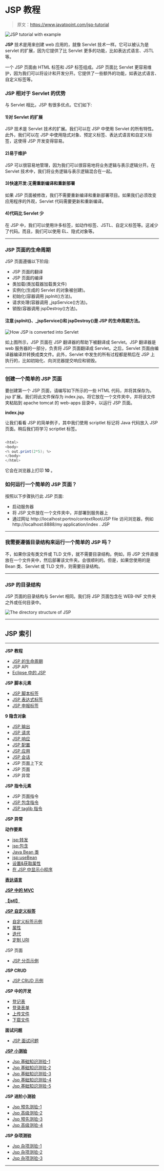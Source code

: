 # JSP 教程

> 原文：<https://www.javatpoint.com/jsp-tutorial>

![JSP tutorial with example](../img/b2e51fe5562cd22362b840cdc6769039.png)

**JSP** 技术是用来创建 web 应用的，就像 Servlet 技术一样。它可以被认为是 servlet 的扩展，因为它提供了比 Servlet 更多的功能，比如表达式语言、JSTL 等。

一个 JSP 页面由 HTML 标签和 JSP 标签组成。JSP 页面比 Servlet 更容易维护，因为我们可以将设计和开发分开。它提供了一些额外的功能，如表达式语言、自定义标签等。

### JSP 相对于 Servlet 的优势

与 Servlet 相比，JSP 有很多优点。它们如下:

#### 1)对 Servlet 的扩展

JSP 技术是 Servlet 技术的扩展。我们可以在 JSP 中使用 Servlet 的所有特性。此外，我们可以在 JSP 中使用隐式对象、预定义标签、表达式语言和自定义标签，这使得 JSP 开发变得容易。

#### 2)易于维护

JSP 可以很容易地管理，因为我们可以很容易地将业务逻辑与表示逻辑分开。在 Servlet 技术中，我们将业务逻辑与表示逻辑混合在一起。

#### 3)快速开发:无需重新编译和重新部署

如果 JSP 页面被修改，我们不需要重新编译和重新部署项目。如果我们必须改变应用程序的外观，Servlet 代码需要更新和重新编译。

#### 4)代码比 Servlet 少

在 JSP 中，我们可以使用许多标签，如动作标签、JSTL、自定义标签等。这减少了代码。而且，我们可以使用 EL、隐式对象等。

* * *

### JSP 页面的生命周期

JSP 页面遵循以下阶段:

*   JSP 页面的翻译
*   JSP 页面的编译
*   类加载(类加载器加载类文件)
*   实例化(生成的 Servlet 的对象被创建)。
*   初始化(容器调用 jspInit()方法)。
*   请求处理(容器调用 _jspService()方法)。
*   销毁(容器调用 jspDestroy()方法)。

#### 注意:jspInit()、_jspService()和 jspDestroy()是 JSP 的生命周期方法。

![How JSP is converted into Servlet](../img/616c5d3468c246de95bf9fdd511f2780.png)

如上图所示，JSP 页面在 JSP 翻译器的帮助下被翻译成 Servlet。JSP 翻译器是 web 服务器的一部分，负责将 JSP 页面翻译成 Servlet。之后，Servlet 页面由编译器编译并转换成类文件。此外，Servlet 中发生的所有过程都是稍后在 JSP 上执行的，比如初始化、向浏览器提交响应和销毁。

* * *

### 创建一个简单的 JSP 页面

要创建第一个 JSP 页面，请编写如下所示的一些 HTML 代码，并将其保存为。jsp 扩展。我们将此文件保存为 index.jsp。将它放在一个文件夹中，并将该文件夹粘贴到 apache tomcat 的 web-apps 目录中，以运行 JSP 页面。

**index.jsp**

让我们看看 JSP 的简单例子，其中我们使用 scriptlet 标记将 Java 代码放入 JSP 页面。稍后我们将学习 scriptlet 标签。

```java

<html>
<body>
<% out.print(2*5); %>
</body>
</html>

```

它会在浏览器上打印 **10** 。

### 如何运行一个简单的 JSP 页面？

按照以下步骤执行此 JSP 页面:

*   启动服务器
*   将 JSP 文件放在一个文件夹中，并部署到服务器上
*   通过网址 http://localhost:portno/contextRoot/JSP file 访问浏览器，例如 http://localhost:8888/my application/index . JSP

* * *

### 我需要遵循目录结构来运行一个简单的 JSP 吗？

不，如果你没有类文件或 TLD 文件，就不需要目录结构。例如，将 JSP 文件直接放在一个文件夹中，然后部署该文件夹。会很顺利的。但是，如果您使用的是 Bean 类、Servlet 或 TLD 文件，则需要目录结构。

* * *

### JSP 的目录结构

JSP 页面的目录结构与 Servlet 相同。我们将 JSP 页面包含在 WEB-INF 文件夹之外或任何目录中。

![The directory structure of JSP](../img/88bc9e512b4aac794b8ab24bee69cea0.png)

* * *

## JSP 索引

* * *

**JSP 教程**

*   [JSP 的生命周期](jsp-tutorial)
*   JSP API
*   [Eclipse 中的 JSP](creating-jsp-in-eclipse-ide)

**JSP 脚本元素**

*   [JSP 脚本标签](jsp-scriptlet-tag)
*   [JSP 表达式标签](jsp-expression-tag)
*   [JSP 申报标签](jsp-declaration-tag)

**9 隐含对象**

*   [JSP 输出](jsp-implicit-objects)
*   [JSP 请求](request-implicit-object)
*   [JSP 响应](response-implicit-object)
*   [JSP 配置](config-implicit-object)
*   [JSP 应用](application-implicit-object)
*   [JSP 会话](session-implicit-object)
*   JSP 页面上下文
*   JSP 页面
*   JSP 异常

**JSP 指令元素**

*   JSP 页面指令
*   [JSP 包含指令](jsp-include-directive)
*   [JSP taglib 指令](jsp-taglib-directive)

**JSP 异常**

**动作要素**

*   [jsp:转发](jsp-action-tags-forward-action)
*   [jsp:包含](jsp-include-action)
*   [Java Bean 类](java-bean)
*   [jsp:useBean](jsp-useBean-action)
*   [设置&获取属性](jsp-setProperty-and-jsp-getProperty-action-tag)
*   [在 JSP 中显示小程序](displaying-applet-in-jsp)

[**表达语言**](EL-expression-in-jsp)

[**JSP 中的 MVC**](MVC-in-jsp)

[**【jstl】**](jstl)

[**JSP 自定义标签**](custom-tags)

*   [自定义标签示例](example-of-jsp-custom-tag)
*   [属性](attributes-in-jsp-custom-tag)
*   [迭代](Iteration-using-jsp-custom-tag)
*   [定制 URI](custom-uri-in-jsp-custom-tag)

JSP 页面

*   [JSP 分页示例](pagination-in-jsp)

**JSP CRUD**

*   [JSP CRUD 示例](crud-in-jsp)

**JSP 中的开发**

*   [登记表](registration-form-in-jsp)
*   [登录表单](login-form-in-jsp)
*   [上传文件](uploading-file-to-the-server-in-jsp)
*   [下载文件](downloading-file-from-the-server-in-jsp)

**面试问题**

*   [JSP 面试问题](jspinterview)

[**JSP 小测验**](jsp-quiz)

*   [Jsp 基础知识测验-1](directload.jsp?val=207)
*   [Jsp 基础知识测验-2](directload.jsp?val=208)
*   [Jsp 基础知识测验-3](directload.jsp?val=209)
*   [Jsp 基础知识测验-4](directload.jsp?val=210)
*   [Jsp 基础知识测验-5](directload.jsp?val=211)

**JSP 进阶小测验**

*   [Jsp 预先测验-1](directload.jsp?val=212)
*   [Jsp 高级测验-2](directload.jsp?val=213)
*   [Jsp 预先测验-3](directload.jsp?val=214)
*   [Jsp 高级测验-4](directload.jsp?val=215)

**JSP 杂项测验**

*   [Jsp 杂项测验-1](directload.jsp?val=35)
*   [Jsp 杂项测验-2](directload.jsp?val=36)
*   [Jsp 杂项测验-3](directload.jsp?val=37)

* * *